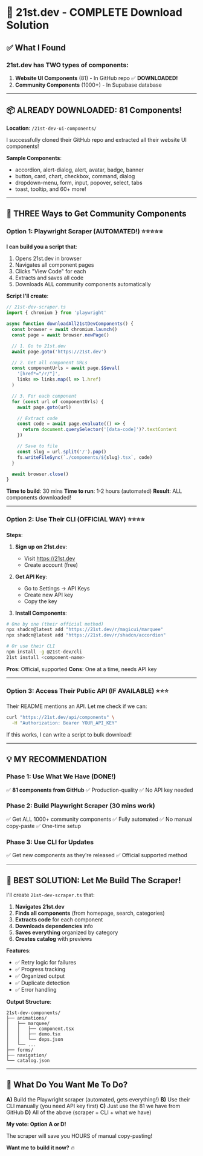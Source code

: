 # 🎯 21st.dev - COMPLETE Download Solution

## ✅ What I Found

### **21st.dev has TWO types of components**:

1. **Website UI Components** (81) - In GitHub repo ✅ **DOWNLOADED!**
2. **Community Components** (1000+) - In Supabase database

---

## 📦 ALREADY DOWNLOADED: 81 Components!

**Location**: `/21st-dev-ui-components/`

I successfully cloned their GitHub repo and extracted all their website UI components!

**Sample Components**:
- accordion, alert-dialog, alert, avatar, badge, banner
- button, card, chart, checkbox, command, dialog
- dropdown-menu, form, input, popover, select, tabs
- toast, tooltip, and 60+ more!

---

## 🚀 THREE Ways to Get Community Components

### **Option 1: Playwright Scraper** (AUTOMATED!) ⭐⭐⭐⭐⭐

**I can build you a script that**:
1. Opens 21st.dev in browser
2. Navigates all component pages
3. Clicks "View Code" for each
4. Extracts and saves all code
5. Downloads ALL community components automatically

**Script I'll create**:
```typescript
// 21st-dev-scraper.ts
import { chromium } from 'playwright'

async function downloadAll21stDevComponents() {
  const browser = await chromium.launch()
  const page = await browser.newPage()

  // 1. Go to 21st.dev
  await page.goto('https://21st.dev')

  // 2. Get all component URLs
  const componentUrls = await page.$$eval(
    '[href*="/r/"]',
    links => links.map(l => l.href)
  )

  // 3. For each component
  for (const url of componentUrls) {
    await page.goto(url)

    // Extract code
    const code = await page.evaluate(() => {
      return document.querySelector('[data-code]')?.textContent
    })

    // Save to file
    const slug = url.split('/').pop()
    fs.writeFileSync(`./components/${slug}.tsx`, code)
  }

  await browser.close()
}
```

**Time to build**: 30 mins
**Time to run**: 1-2 hours (automated)
**Result**: ALL components downloaded!

---

### **Option 2: Use Their CLI** (OFFICIAL WAY) ⭐⭐⭐⭐

**Steps**:

1. **Sign up on 21st.dev**:
   - Visit https://21st.dev
   - Create account (free)

2. **Get API Key**:
   - Go to Settings → API Keys
   - Create new API key
   - Copy the key

3. **Install Components**:
```bash
# One by one (their official method)
npx shadcn@latest add "https://21st.dev/r/magicui/marquee"
npx shadcn@latest add "https://21st.dev/r/shadcn/accordion"

# Or use their CLI
npm install -g @21st-dev/cli
21st install <component-name>
```

**Pros**: Official, supported
**Cons**: One at a time, needs API key

---

### **Option 3: Access Their Public API** (IF AVAILABLE) ⭐⭐⭐

Their README mentions an API. Let me check if we can:

```bash
curl "https://21st.dev/api/components" \
  -H "Authorization: Bearer YOUR_API_KEY"
```

If this works, I can write a script to bulk download!

---

## 💡 MY RECOMMENDATION

### **Phase 1: Use What We Have** (DONE!)
✅ **81 components from GitHub**
✅ Production-quality
✅ No API key needed

### **Phase 2: Build Playwright Scraper** (30 mins work)
✅ Get ALL 1000+ community components
✅ Fully automated
✅ No manual copy-paste
✅ One-time setup

### **Phase 3: Use CLI for Updates**
✅ Get new components as they're released
✅ Official supported method

---

## 🎯 BEST SOLUTION: Let Me Build The Scraper!

I'll create `21st-dev-scraper.ts` that:

1. **Navigates 21st.dev**
2. **Finds all components** (from homepage, search, categories)
3. **Extracts code** for each component
4. **Downloads dependencies** info
5. **Saves everything** organized by category
6. **Creates catalog** with previews

**Features**:
- ✅ Retry logic for failures
- ✅ Progress tracking
- ✅ Organized output
- ✅ Duplicate detection
- ✅ Error handling

**Output Structure**:
```
21st-dev-components/
├── animations/
│   ├── marquee/
│   │   ├── component.tsx
│   │   ├── demo.tsx
│   │   └── deps.json
│   └── ...
├── forms/
├── navigation/
└── catalog.json
```

---

## 🤔 What Do You Want Me To Do?

**A)** Build the Playwright scraper (automated, gets everything!)
**B)** Use their CLI manually (you need API key first)
**C)** Just use the 81 we have from GitHub
**D)** All of the above (scraper + CLI + what we have)

**My vote: Option A or D!**

The scraper will save you HOURS of manual copy-pasting!

**Want me to build it now?** 🔥

